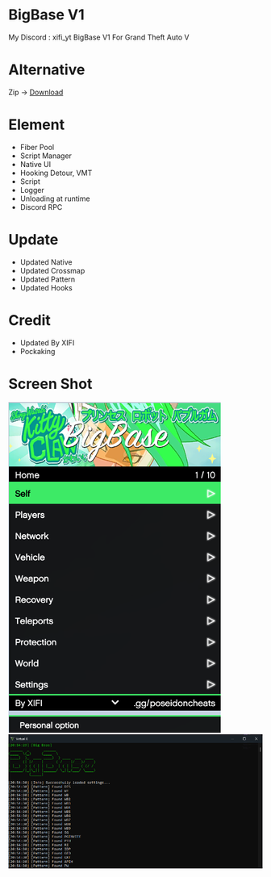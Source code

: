 # BigBase V1

My Discord : xifi_yt
BigBase V1 For Grand Theft Auto V

# Alternative
Zip -> [Download](https://cdn.discordapp.com/attachments/1062352013754650628/1251455593219227658/BigBase_V1_Updated.zip?ex=666ea458&is=666d52d8&hm=5b4571e9dfdb21ddd544e060ec052215991066099175c19a13acd1d57aa571e4&)

# Element

- Fiber Pool
- Script Manager
- Native UI
- Hooking Detour, VMT
- Script
- Logger
- Unloading at runtime
- Discord RPC
# Update

- Updated Native
- Updated Crossmap
- Updated Pattern
- Updated Hooks

# Credit
- Updated By XIFI
- Pockaking

# Screen Shot

![](mainmenu.png)
![](consolelog.png)
